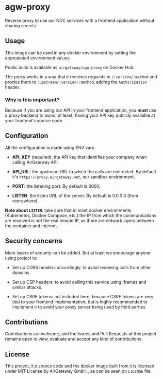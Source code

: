 # agw-proxy
Reverse proxy to use our NDC services with a frontend application without
sharing secrets

## Usage

This image can be used in any docker environment by setting the appropiated
environment values.

Public build is available as `airgateway/agw-proxy` on Docker Hub.

The proxy works in a way that it receives requests in `/:version/:method` and
proxies them to `:upstream/:version/:method`, adding the `Authorization` header.

### Why is this important?

Because if you are using our API in your frontend application, you **must** use
a proxy backend to avoid, at least, having your API key publicly available at
your frontend's source code.

## Configuration

All the configuration is made using ENV vars.

- **API_KEY** (required): the API key that identifies your company when calling
AirGateway API.

- **API_URL**: the upstream URL to which the calls are redirected. By default
it's `https://proxy.airgateway.net`, our sandbox environment.

- **PORT**: the listening port. By default is 8000.

- **LISTEN**: the listen URL of the server. By default is 0.0.0.0 (from
everywhere).

**Note about `LISTEN`**: take care that in most docker environments (Kubernetes,
Docker Compose, etc.) the IP from which the communications are received is not
the real remote IP, as there are network layers between the container and
internet.

## Security concerns

More layers of security can be added. But at least we encourage anyone using
project to:

- Set up CORS headers accordingly: to avoid receiving calls from other domains.

- Set up CSP headers: to avoid calling this service using iframes and similar
attacks.

- Set up CSRF tokens: not included here, because CSRF tokens are very tied to
your frontend implementation, but is highly recommended to implement it to
avoid your proxy server being used by third parties.

## Contributions

Contributions are welcome, and the Issues and Pull Requests of this project
remains open to view, evaluate and accept any kind of contributions.

## License

This project, it;s source code and the docker image built from it is licensed
under MIT License by AirGateway GmbH., as can be seen on `LICENSE` file.
